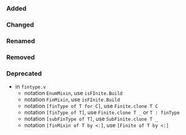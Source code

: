 ### Added

### Changed

### Renamed

### Removed

### Deprecated

- in `fintype.v`
  + notation `EnumMixin`, use `isFInite.Build`
  + notation `FinMixin`, use `isFInite.Build`
  + notation `[finType of T for C]`, use `Finite.clone T C`
  + notation `[finType of T]`, use `Finite.clone T _` or `T : finType`
  + notation `[subFinType of T]`, use `SubFinite.clone T _`
  + notation `[finMixin of T by <:]`, use `[Finite of T by <:]`
